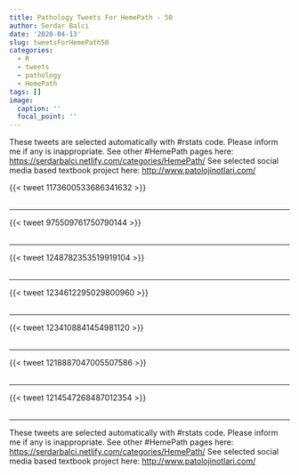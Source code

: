 ```yaml
---
title: Pathology Tweets For HemePath - 50
author: Serdar Balci
date: '2020-04-13'
slug: tweetsForHemePath50
categories:
  - R
  - tweets
  - pathology
  - HemePath
tags: []
image:
  caption: ''
  focal_point: ''
---
```



These tweets are selected automatically with #rstats code. Please inform me if any is inappropriate.
See other #HemePath pages here: https://serdarbalci.netlify.com/categories/HemePath/ 
See selected social media based textbook project here: http://www.patolojinotlari.com/

{{< tweet 1173600533686341632 >}}
<br>
<br>
<hr>
{{< tweet 975509761750790144 >}}
<br>
<br>
<hr>
{{< tweet 1248782353519919104 >}}
<br>
<br>
<hr>
{{< tweet 1234612295029800960 >}}
<br>
<br>
<hr>
{{< tweet 1234108841454981120 >}}
<br>
<br>
<hr>
{{< tweet 1218887047005507586 >}}
<br>
<br>
<hr>
{{< tweet 1214547268487012354 >}}
<br>
<br>
<hr>


These tweets are selected automatically with #rstats code. Please inform me if any is inappropriate.
See other #HemePath pages here: https://serdarbalci.netlify.com/categories/HemePath/ 
See selected social media based textbook project here: http://www.patolojinotlari.com/
